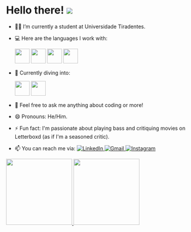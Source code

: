 <h1>Hello there!  <img src="https://lumiere-a.akamaihd.net/v1/images/image_24de51ea.gif" size="25px"/></h1>

- 👨‍🎓 I’m currently a student at Universidade Tiradentes.
  
- 💻 Here are the languages I work with: 
  <div> 
    <img src="https://cdn.jsdelivr.net/gh/devicons/devicon@latest/icons/java/java-original-wordmark.svg" width="40" height="40" />
    <img src="https://cdn.jsdelivr.net/gh/devicons/devicon@latest/icons/javascript/javascript-original.svg" width="40" height="40" />
    <img src="https://cdn.jsdelivr.net/gh/devicons/devicon@latest/icons/react/react-original.svg" width="40" height="40" />
    <img src="https://cdn.jsdelivr.net/gh/devicons/devicon@latest/icons/typescript/typescript-original.svg" width="40" height="40" />
  </div>

- 🚀 Currently diving into: 
  <div> 
    <img src="https://cdn.jsdelivr.net/gh/devicons/devicon@latest/icons/ruby/ruby-plain-wordmark.svg" width="40" height="40" />
    <img src="https://cdn.jsdelivr.net/gh/devicons/devicon@latest/icons/googlecloud/googlecloud-original-wordmark.svg" width="40" height="40" />
  </div>

- 💬 Feel free to ask me anything about coding or more!

- 😄 Pronouns: He/Him.

- ⚡ Fun fact: I'm passionate about playing bass and critiquing movies on Letterboxd (as if I'm a seasoned critic).

- 📫 You can reach me via:   <a href="https://www.linkedin.com/in/antonio-dev-/" target="_blank">
      <img src="https://img.shields.io/badge/-LinkedIn-%230077B5?style=for-the-badge&logo=linkedin&logoColor=white" alt="LinkedIn">
    </a>  <a href="mailto:carloscavalcante.developer@gmail.com">
      <img src="https://img.shields.io/badge/Gmail-D14836?style=for-the-badge&logo=gmail&logoColor=white" alt="Gmail">
    </a>  <a href="https://www.instagram.com/antonio_cvt" target="_blank">
      <img src="https://img.shields.io/badge/-Instagram-%23E4405F?style=for-the-badge&logo=instagram&logoColor=white" alt="Instagram">
    </a>
  



<div>
  <a href="https://github.com/Carloscavalcante97">
    <img loading="lazy" height="180em" src="https://github-readme-stats.vercel.app/api/top-langs/?username=Carloscavalcante97&layout=compact&langs_count=7&theme=ocean_dark"/>
    <img loading="lazy" height="180em" src="https://github-readme-stats.vercel.app/api?username=Carloscavalcante97&show_icons=true&theme=ocean_dark&include_all_commits=true&count_private=true"/>
  </a>
</div>
